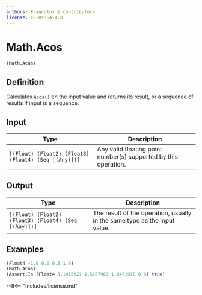 ```yaml
---
authors: Fragcolor & contributors
license: CC-BY-SA-4.0
---
```



# Math.Acos

```clojure
(Math.Acos)
```


## Definition

Calculates `Acos()` on the input value and returns its result, or a sequence of results if input is a sequence.


## Input

| Type | Description |
|------|-------------|
| `[(Float) (Float2) (Float3) (Float4) (Seq [(Any)])]` | Any valid floating point number(s) supported by this operation. |


## Output

| Type | Description |
|------|-------------|
| `[(Float) (Float2) (Float3) (Float4) (Seq [(Any)])]` | The result of the operation, usually in the same type as the input value. |


## Examples

```clojure
(Float4 -1.0 0.0 0.5 1.0)
(Math.Acos)
(Assert.Is (Float4 3.1415927 1.5707963 1.0471976 0.0) true)
```


--8<-- "includes/license.md"
